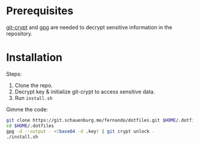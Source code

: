 # Prerequisites

[git-crypt][] and [gpg][] are needed to decrypt sensitive information
in the repository.

[git-crypt]: https://github.com/AGWA/git-crypt
[gpg]: https://gnupg.org

# Installation

Steps:
1. Clone the repo.
1. Decrypt key & initialize git-crypt to access sensitive data.
1. Run `install.sh`

Gimme the code:
```bash
git clone https://git.schauenburg.me/fernando/dotfiles.git $HOME/.dotfiles
cd $HOME/.dotfiles
gpg -d --output - <(base64 -d .key) | git crypt unlock -
./install.sh
```

